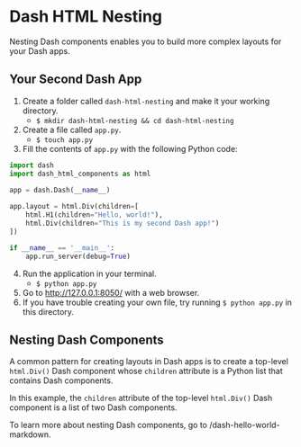 # Dash HTML Nesting 

Nesting Dash components enables you to build more complex layouts for your Dash apps.

## Your Second Dash App

1. Create a folder called `dash-html-nesting` and make it your working directory.
    - `$ mkdir dash-html-nesting && cd dash-html-nesting`
2. Create a file called `app.py`.
    - `$ touch app.py`
3. Fill the contents of `app.py` with the following Python code:
```python
import dash
import dash_html_components as html

app = dash.Dash(__name__)
                
app.layout = html.Div(children=[
    html.H1(children="Hello, world!"),
    html.Div(children="This is my second Dash app!")
])

if __name__ == '__main__':
    app.run_server(debug=True)
```
4. Run the application in your terminal.
    - `$ python app.py`
5. Go to http://127.0.0.1:8050/ with a web browser.
6. If you have trouble creating your own file, try running `$ python app.py` in this directory.

## Nesting Dash Components

A common pattern for creating layouts in Dash apps is to create a top-level `html.Div()` Dash component whose `children` attribute is a Python list that contains Dash components. 

In this example, the `children` attribute of the top-level `html.Div()` Dash component is a list of two Dash components.

To learn more about nesting Dash components, go to /dash-hello-world-markdown.